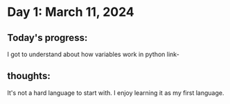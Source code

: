 # Day 1: March 11, 2024
## Today's progress:
I got to understand about how variables work in python
link-
## thoughts:
It's not a hard language to start with. I enjoy learning it as my first language.
